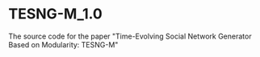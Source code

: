 # TESNG-M_1.0
The source code for the paper "Time-Evolving Social Network Generator Based on Modularity: TESNG-M"
